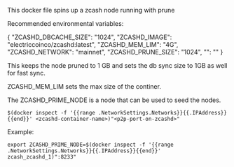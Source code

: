 This docker file spins up a zcash node running with prune

Recommended environmental variables: 

{
  "ZCASHD_DBCACHE_SIZE": "1024",
  "ZCASHD_IMAGE": "electriccoinco/zcashd:latest",
  "ZCASHD_MEM_LIM": "4G",
  "ZCASHD_NETWORK": "mainnet",
  "ZCASHD_PRUNE_SIZE": "1024",
  "": ""
}

This keeps the node pruned to 1 GB and sets the db sync size to 1GB as well for fast sync. 

ZCASHD_MEM_LIM sets the max size of the continer.

The ZCASHD_PRIME_NODE is a node that can be used to seed the nodes. 
```
$(docker inspect -f '{{range .NetworkSettings.Networks}}{{.IPAddress}}{{end}}' <zcashd-container-name>)"<p2p-port-on-zcashd>"
```

Example: 
```
export ZCASHD_PRIME_NODE=$(docker inspect -f '{{range .NetworkSettings.Networks}}{{.IPAddress}}{{end}}' zcash_zcashd_1)":8233"
```